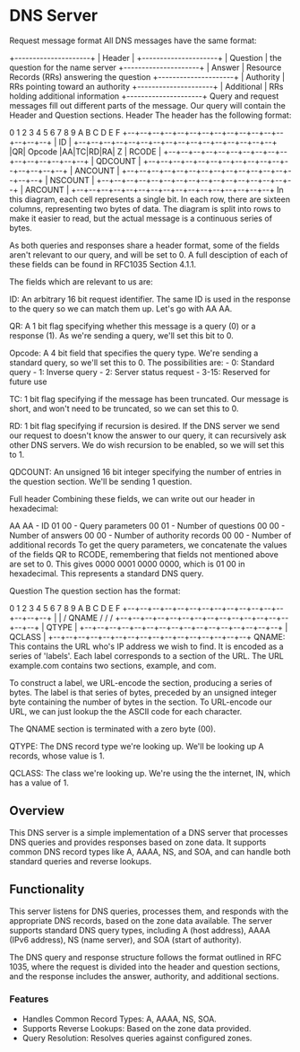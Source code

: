 # DNS Server

Request message format
All DNS messages have the same format:

+---------------------+
|        Header       |
+---------------------+
|       Question      | the question for the name server
+---------------------+
|        Answer       | Resource Records (RRs) answering the question
+---------------------+
|      Authority      | RRs pointing toward an authority
+---------------------+
|      Additional     | RRs holding additional information
+---------------------+
Query and request messages fill out different parts of the message. Our query will contain the Header and Question sections.
Header
The header has the following format:

0  1  2  3  4  5  6  7  8  9  A  B  C  D  E  F
+--+--+--+--+--+--+--+--+--+--+--+--+--+--+--+--+
|                      ID                       |
+--+--+--+--+--+--+--+--+--+--+--+--+--+--+--+--+
|QR|   Opcode  |AA|TC|RD|RA|   Z    |   RCODE   |
+--+--+--+--+--+--+--+--+--+--+--+--+--+--+--+--+
|                    QDCOUNT                    |
+--+--+--+--+--+--+--+--+--+--+--+--+--+--+--+--+
|                    ANCOUNT                    |
+--+--+--+--+--+--+--+--+--+--+--+--+--+--+--+--+
|                    NSCOUNT                    |
+--+--+--+--+--+--+--+--+--+--+--+--+--+--+--+--+
|                    ARCOUNT                    |
+--+--+--+--+--+--+--+--+--+--+--+--+--+--+--+--+
In this diagram, each cell represents a single bit. In each row, there are sixteen columns, representing two bytes of data. The diagram is split into rows to make it easier to read, but the actual message is a continuous series of bytes.

As both queries and responses share a header format, some of the fields aren't relevant to our query, and will be set to 0. A full desciption of each of these fields can be found in RFC1035 Section 4.1.1.

The fields which are relevant to us are:

ID: An arbitrary 16 bit request identifier. The same ID is used in the response to the query so we can match them up. Let's go with AA AA.

QR: A 1 bit flag specifying whether this message is a query (0) or a response (1). As we're sending a query, we'll set this bit to 0.

Opcode: A 4 bit field that specifies the query type. We're sending a standard query, so we'll set this to 0. The possibilities are: - 0: Standard query - 1: Inverse query - 2: Server status request - 3-15: Reserved for future use

TC: 1 bit flag specifying if the message has been truncated. Our message is short, and won't need to be truncated, so we can set this to 0.

RD: 1 bit flag specifying if recursion is desired. If the DNS server we send our request to doesn't know the answer to our query, it can recursively ask other DNS servers. We do wish recursion to be enabled, so we will set this to 1.

QDCOUNT: An unsigned 16 bit integer specifying the number of entries in the question section. We'll be sending 1 question.

Full header
Combining these fields, we can write out our header in hexadecimal:

AA AA - ID
01 00 - Query parameters
00 01 - Number of questions
00 00 - Number of answers
00 00 - Number of authority records
00 00 - Number of additional records
To get the query parameters, we concatenate the values of the fields QR to RCODE, remembering that fields not mentioned above are set to 0. This gives 0000 0001 0000 0000, which is 01 00 in hexadecimal. This represents a standard DNS query.

Question
The question section has the format:

0  1  2  3  4  5  6  7  8  9  A  B  C  D  E  F
+--+--+--+--+--+--+--+--+--+--+--+--+--+--+--+--+
|                                               |
/                     QNAME                     /
/                                               /
+--+--+--+--+--+--+--+--+--+--+--+--+--+--+--+--+
|                     QTYPE                     |
+--+--+--+--+--+--+--+--+--+--+--+--+--+--+--+--+
|                     QCLASS                    |
+--+--+--+--+--+--+--+--+--+--+--+--+--+--+--+--+
QNAME: This contains the URL who's IP address we wish to find. It is encoded as a series of 'labels'. Each label corresponds to a section of the URL. The URL example.com contains two sections, example, and com.

To construct a label, we URL-encode the section, producing a series of bytes. The label is that series of bytes, preceded by an unsigned integer byte containing the number of bytes in the section. To URL-encode our URL, we can just lookup the the ASCII code for each character.

The QNAME section is terminated with a zero byte (00).

QTYPE: The DNS record type we're looking up. We'll be looking up A records, whose value is 1.

QCLASS: The class we're looking up. We're using the the internet, IN, which has a value of 1.


 ## Overview

This DNS server is a simple implementation of a DNS server that processes DNS queries and provides responses based on zone data. It supports common DNS record types like A, AAAA, NS, and SOA, and can handle both standard queries and reverse lookups.

## Functionality

This server listens for DNS queries, processes them, and responds with the appropriate DNS records, based on the zone data available. The server supports standard DNS query types, including A (host address), AAAA (IPv6 address), NS (name server), and SOA (start of authority).

The DNS query and response structure follows the format outlined in RFC 1035, where the request is divided into the header and question sections, and the response includes the answer, authority, and additional sections.

### Features
- Handles Common Record Types: A, AAAA, NS, SOA.
- Supports Reverse Lookups: Based on the zone data provided.
- Query Resolution: Resolves queries against configured zones.




